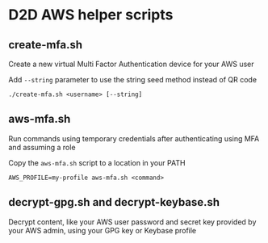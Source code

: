 # D2D AWS helper scripts

## create-mfa.sh

Create a new virtual Multi Factor Authentication device for your AWS user

Add `--string` parameter to use the string seed method instead of QR code

```
./create-mfa.sh <username> [--string]
```

## aws-mfa.sh

Run commands using temporary credentials after authenticating using MFA and
assuming a role

Copy the `aws-mfa.sh` script to a location in your PATH

```
AWS_PROFILE=my-profile aws-mfa.sh <command>
```

## decrypt-gpg.sh and decrypt-keybase.sh

Decrypt content, like your AWS user password and secret key provided by your
AWS admin, using your GPG key or Keybase profile
